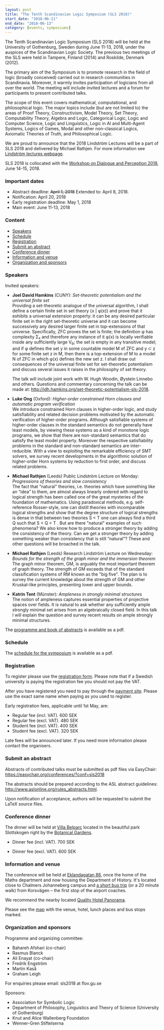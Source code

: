 ```yaml
---
layout: post
title: "The Tenth Scandinavian Logic Symposium (SLS 2018)"
start_date: "2018-06-11"
end_date: "2018-06-13"
category: [events, symposiums]
---
```


The Tenth Scandinavian Logic Symposium (SLS 2018) will be held at the University
of Gothenburg, Sweden during June 11-13, 2018, under the auspices of the
Scandinavian Logic Society. The previous two meetings of the SLS were held in
Tampere, Finland (2014) and Roskilde, Denmark (2012).


The primary aim of the Symposium is to promote research in the field of logic
(broadly conceived) carried out in research communities in Scandinavia.
Moreover, it warmly invites participation of logicians from all over the world.
The meeting will include invited lectures and a forum for participants to
present contributed talks.

The scope of this event covers mathematical, computational, and philosophical
logic. The major topics include (but are not limited to) the areas of Proof
Theory, Constructivism, Model Theory, Set Theory, Computability Theory, Algebra
and Logic, Categorical Logic, Logic and Computer Science, Logic and Linguistics,
Logic in AI and Multi-Agent Systems, Logics of Games, Modal and other
non-classical Logics, Axiomatic Theories of Truth, and Philosophical Logic.

We are proud to announce that the 2018 Lindström Lectures will be a part of
SLS 2018 and delivered by Michael Rathjen. For more information see
[Lindström lectures webpage](https://flov.gu.se/english/research/research-areas/logic/lindstrom-lectures).

SLS 2018 is collocated with the
[Workshop on Dialogue and Perception 2018](https://clasp.gu.se/news-events/workshop-on-dialogue-and-perception-2018),
June 14-15, 2018.

### Important dates

- Abstract deadline: ~~April  1, 2018~~ Extended to: April 8, 2018.
- Notification: April 20, 2018
- Early registration deadline: May 1, 2018
- Main event: June 11-13, 2018

### Content

- <a href="#speakers">Speakers</a>
- <a href="#schedule">Schedule</a>
- <a href="#registration">Registration</a>
- <a href="#submit-an-abstract">Submit an abstract</a>
- <a href="#conference-dinner">Conference dinner</a>
- <a href="#information-and-venue">Information and venue</a>
- <a href="#organization-and-sponsors">Organization and sponsors</a>

### Speakers

Invited speakers:

- **Joel David Hamkins** (CUNY):
  *Set-theoretic potentialism and the universal finite set*  
  Providing a set-theoretic analogue of the universal algorithm, I shall define
  a certain finite set in set theory {x | φ(x)} and prove that it exhibits a
  universal extension property: it can be any desired particular finite set in
  the right set-theoretic universe and it can become successively any desired
  larger finite set in top-extensions of that universe. Specifically, ZFC proves
  the set is finite; the definition φ has complexity Σ₂ and therefore any
  instance of it φ(x) is locally verifiable inside any sufficiently large
  V<sub>θ</sub>; the set is empty in any transitive model; and if φ defines the
  set y in some countable model M of ZFC and y ⊂ z for some finite set z in M,
  then there is a top-extension of M to a model N of ZFC in which φ(x) defines
  the new set z. I shall draw out consequences of the universal finite set for
  set-theoretic potentialism and discuss several issues it raises in the
  philosophy of set theory.

  The talk will include joint work with W. Hugh Woodin, Øystein Linnebo and
  others. Questions and commentary concerning the talk can be made at:
  <http://jdh.hamkins.org/set-theoretic-potentialism-sls-2018>.

- **Luke Ong** (Oxford):
  *Higher-order constrained Horn clauses and automatic program verification*  
  We introduce constrained Horn clauses in higher-order logic, and study
  satisfiability and related decision problems motivated by the automatic
  verification of higher-order programs. Although satisfiable systems of
  higher-order clauses in the standard semantics do not generally have least
  models, by viewing these systems as a kind of monotone logic programs, we show
  that there are non-standard semantics that do satisfy the least model
  property. Moreover the respective satisfiability problems in the standard and
  non-standard semantics are inter-reducible. With a view to exploiting the
  remarkable efficiency of SMT solvers, we survey recent developments in the
  algorithmic solution of higher-order Horn systems by reduction to first order,
  and discuss related problems.

- **Michael Rathjen** (Leeds) Public Lindström Lecture on Monday:
  *Progressions of theories and slow consistency*  
  The fact that “natural" theories, i.e. theories which have something like an
  “idea” to them, are almost always linearly ordered with regard to logical
  strength has been called one of the great mysteries of the foundation of
  mathematics. Using paradoxical methods, e.g. self-reference Rosser-style, one
  can distill theories with incomparable logical strengths and show that the
  degree structure of logical strengths is dense in that between two theories S
  < T one can always find a third Q such that S < Q < T . But are there
  "natural" examples of such phenomena? We also know how to produce a stronger
  theory by adding the consistency of the theory. Can we get a stronger theory
  by adding something weaker than consistency that is still “natural”? These and
  other questions will be broached in the talk.

- **Michael Rathjen** (Leeds) Research Lindström Lecture on Wednesday:
  *Bounds for the strength of the graph minor and the immersion theorem*  
  The graph minor theorem, GM, is arguably the most important theorem of graph
  theory. The strength of GM exceeds that of the standard classification systems
  of RM known as the "big five". The plan is to survey the current knowledge
  about the strength of GM and other Kruskal-like principles, presenting lower
  and upper bounds.

- **Katrin Tent** (Münster):
  *Ampleness in strongly minimal structures*  
  The notion of ampleness captures essential properties of projective spaces
  over fields. It is natural to ask whether any sufficiently ample strongly
  minimal set arises from an algebraically closed field. In this talk I will
  explain the question and survey recent results on ample strongly minimal
  structures.

The
[programme and book of abstracts](/assets/attachments/book_of_abstracts_sls2018.pdf)
is available as a pdf.

### Schedule

The
[schedule for the symposium](/assets/attachments/programme_sls2018.pdf)
is available as a pdf.

### Registration

To register please use the
[registration form](https://goo.gl/forms/EWuYIeJmK8cADn9v1).
Please note that if a Swedish university is paying the registration fee you
should not pay the VAT.

After you have registered you need to pay through the
[payment site](https://pengu.it.gu.se/PayEN/StoreItem/8).
Please use the exact same name when paying as you used to register.

Early registration fees, applicable until 1st May, are:
- Regular fee (incl. VAT). 600 SEK
- Regular fee (excl. VAT). 480 SEK
- Student fee (incl. VAT). 400 SEK
- Student fee (excl. VAT). 320 SEK

Late fees will be announced later. If you need more information please contact
the organisers.

### Submit an abstract

Abstracts of contributed talks must be submitted as pdf files via EasyChair:
<https://easychair.org/conferences/?conf=sls2018>

The abstracts should be prepared according to the ASL abstract guidelines:
<http://www.aslonline.org/rules_abstracts.html>.

Upon notification of acceptance, authors will be requested to submit the LaTeX
source files.

### Conference dinner

The dinner will be held at [Villa Belparc](http://www.villabelparc.se) located
in the beautiful park Slottskogen right by the
[Botanical Gardens](http://www.botaniska.se/en).

- Dinner fee (incl. VAT). 700 SEK

- Dinner fee (excl. VAT). 600 SEK

### Information and venue

The conference will be held at
[Eklandagatan 86](https://goo.gl/maps/BXCrDHBSoar),
once the home of the Maths department and now housing the Department of History.
It's located close to Chalmers Johanneberg campus and
[a short bus trip](https://goo.gl/maps/TAS8kQvWosy)
(or a 20 minute walk) from Korsvägen – the first stop of the airport coaches.

We recommend the nearby located
[Quality Hotel Panorama](https://www.nordicchoicehotels.com/hotels/sweden/gothenburg/quality-hotel-panorama).

Please see the
[map](https://drive.google.com/open?id=1VU-blhFh5ZXga4KMr-xH-ImdGyh1mSiK&amp;usp=sharing)
with the venue, hotel, lunch places and bus stops marked.

### Organization and sponsors

Programme and organizing committee:
- Bahareh Afshari (co-chair)
- Rasmus Blanck
- Ali Enayat (co-chair)
- Fredrik Engström
- Martin Kaså
- Graham Leigh

For enquiries please email: sls2018 at flov.gu.se

Sponsors:
- Association for Symbolic Logic
- Department of Philosophy, Linguistics and Theory of Science (University of
  Gothenburg)
- Knut and Alice Wallenberg Foundation
- Wenner-Gren Stiftelserna
